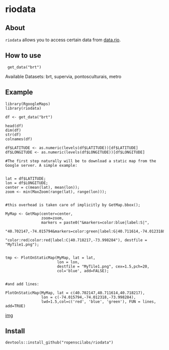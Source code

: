 # riodata

## About 

`riodata` allows you to access certain data from [data.rio](http://data.rio/). 

## How to use

     get_data("brt")

Available Datasets: brt, supervia, pontosculturais, metro

## Example 

    library(RgoogleMaps)
    library(riodata)

    df <- get_data("brt")

    head(df)
    dim(df)
    str(df)
    colnames(df)

    df$LATITUDE <- as.numeric(levels(df$LATITUDE))[df$LATITUDE]
    df$LONGITUDE <- as.numeric(levels(df$LONGITUDE))[df$LONGITUDE]

    #The first step naturally will be to download a static map from the Google server. A simple example:


    lat = df$LATITUDE;
    lon = df$LONGITUDE;
    center = c(mean(lat), mean(lon));
    zoom <- min(MaxZoom(range(lat), range(lon)));


    #this overhead is taken care of implicitly by GetMap.bbox();

    MyMap <- GetMap(center=center,
                    zoom=zoom,
                    markers = paste0("&markers=color:blue|label:S|",
                                      "40.702147,-74.015794&markers=color:green|label:G|40.711614,-74.012318&markers=",
                                      "color:red|color:red|label:C|40.718217,-73.998284"), destfile = "MyTile1.png");


    tmp <- PlotOnStaticMap(MyMap, lat = lat,
                           lon = lon,
                           destfile = "MyTile1.png", cex=1.5,pch=20,
                           col='blue', add=FALSE);


    #and add lines:

    PlotOnStaticMap(MyMap, lat = c(40.702147,40.711614,40.718217),
                    lon = c(-74.015794,-74.012318,-73.998284),
                    lwd=1.5,col=c('red', 'blue', 'green'), FUN = lines, add=TRUE)

[img](./img/mapExample.png)

## Install

    devtools::install_github("ropenscilabs/riodata")


